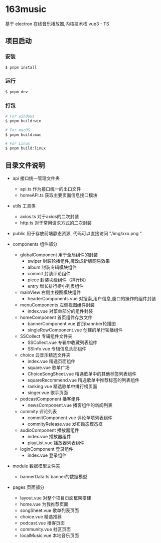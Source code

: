 # 163music

基于 electron 在线音乐播放器,内核技术栈 vue3 - TS 

## 项目启动

### 安装

```bash
$ pnpm install
```

### 运行

```bash
$ pnpm dev
```

### 打包

```bash
# For windows
$ pnpm build:win

# For macOS
$ pnpm build:mac

# For Linux
$ pnpm build:linux
```

## 目录文件说明

- api 接口统一管理文件夹
  - api.ts 作为接口统一的出口文件
  - homeAPi.ts 获取主要页面信息接口模块
- utils 工具类
  - axios.ts 对于axios的二次封装
  - http.ts 对于常用请求方式的二次封装
- public 用于存放前端静态资源, 代码可以直接访问 "/img/xxx.png "
- components 组件部分
  - globalComponent 用于全局组件的封装
    - swiper 封装轮播组件,魔改成新版网易效果
    - album 封装专辑模块组件
    - commit 封装评论组件
    - piece 封装块级组件（排行榜）
    - entry 增长排行榜小列表组件
  - mainView 右侧主视图模块组件
    - headerComponents.vue 对搜索,用户信息,窗口的操作的组件封装
  - menuComponents 左侧视图组件封装
    - index.vue 对菜单部分的组件封装
  - homeComponent 首页组件存放文件
    - bannerComponent.vue 首页bannber轮播图
    - singleRowComponent.vue 创建的单行轮播组件
  - SSCollect 专辑组件文件夹
    - SSCollect.vue 专辑中收藏列表组件
    - SSInfo.vue 专辑信息头部组件
  - choice 云音乐精选文件夹
    - index.vue 精选页面组件
    - square.vue 歌单广场
    - ChoiceSongSheet.vue 精选歌单中的其他标签列表组件
    - squareRecommend.vue 精选歌单中推荐标签的列表组件
    - ranking.vue 精选歌单中排行榜页面
    - singer.vue 歌手页面
  - podcastComponent 播客组件
    - newsComponent.vue 播客组件的新闻列表
  - commity 评论列表
    - commitComponent.vue 评论单项列表组件
    - commityRelease.vue 发布动态模态框
  - audioComponent 播放器组件
    - index.vue 播放器组件
    - playList.vue 播放器列表组件
  - loginComponent 登录组件
    - index.vue 登录组件
- module 数据模型文件夹
  - bannerData.ts  banner的数据模型

- pages 页面部分
  - layout.vue 对整个项目页面框架搭建
  - home.vue 为我推荐页面
  - songSheet.vue 歌单列表页面
  - choice.vue 精选推荐
  - podcast.vue 播客页面
  - community.vue 社区页面
  - localMusic.vue 本地音乐页面

​	
